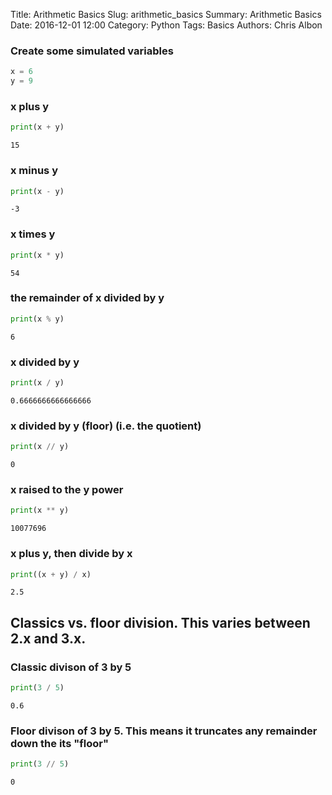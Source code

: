 Title: Arithmetic Basics
Slug: arithmetic_basics
Summary: Arithmetic Basics
Date: 2016-12-01 12:00
Category: Python
Tags: Basics
Authors: Chris Albon

### Create some simulated variables


```python
x = 6
y = 9
```

### x plus y


```python
print(x + y)
```

    15


### x minus y


```python
print(x - y)
```

    -3


### x times y


```python
print(x * y)
```

    54


### the remainder of x divided by y


```python
print(x % y)
```

    6


### x divided by y


```python
print(x / y)
```

    0.6666666666666666


### x divided by y (floor) (i.e. the quotient)


```python
print(x // y)
```

    0


### x raised to the y power


```python
print(x ** y)
```

    10077696


### x plus y, then divide by x


```python
print((x + y) / x)
```

    2.5


## Classics vs. floor division. This varies between 2.x and 3.x.

### Classic divison of 3 by 5


```python
print(3 / 5)
```

    0.6


### Floor divison of 3 by 5. This means it truncates any remainder down the its "floor"


```python
print(3 // 5)
```

    0
